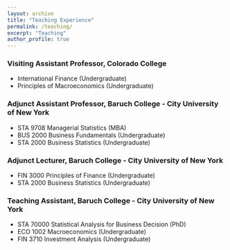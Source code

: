 ```yaml
---
layout: archive
title: "Teaching Experience"
permalink: /teaching/
excerpt: "Teaching"
author_profile: true
---
```


### Visiting Assistant Professor, Colorado College
- International Finance (Undergraduate)
- Principles of Macroeconomics (Undergraduate)

### Adjunct Assistant Professor, Baruch College - City University of New York
- STA 9708 Managerial Statistics (MBA)
- BUS 2000 Business Fundamentals (Undergraduate)
- STA 2000 Business Statistics (Undergraduate)

### Adjunct Lecturer, Baruch College - City University of New York
- FIN 3000 Principles of Finance (Undergraduate)
- STA 2000 Business Statistics (Undergraduate)

### Teaching Assistant, Baruch College - City University of New York
- STA 70000 Statistical Analysis for Business Decision (PhD)
- ECO 1002  Macroeconomics (Undergraduate)
- FIN 3710  Investment Analysis (Undergraduate)





